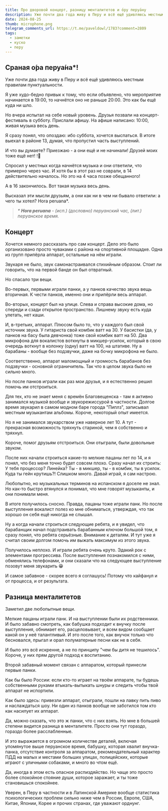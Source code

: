 ```yaml
---
title: Про дворовой концерт, разницу менталитетов и о́ру перуа́ну
description: Уже почти два года живу в Перу и всё ещё удивляюсь местным правилам пунктуальности и особенностям менталитета
date: 2024-08-25
thumb: microphone.png
telegram_comments_url: https://t.me/paveldowl/1783?comment=2809
tags:
  - заметки
  - куско
  - перу
---
```


## Сраная о́ра перуа́на*!

Уже почти два года живу в Перу и всё ещё удивляюсь местным правилам пунктуальности.

Я уже худо-бедно привык к тому, что если объявлено, что мероприятие начинается в 19:00, то начнётся оно не раньше 20:00. Это как бы ещё куда ни шло.

Но вчера испытал на себе новый уровень. Друзья позвали на концерт-фестиваль в субботу. Прислали афишу. На афише написано: 10:00, живая музыка весь день.

Я сразу понял, что опоздаю: ибо суббота, хочется выспаться. В итоге выехал в районе 13, думая, что пропустил часть выступлений.

И что вы думаете? Приезжаю - а они ещё и не начинали! Друзей моих тоже ещё нет! !🤪

Спросил у местных когда начнётся музыка и они ответили, что примерно через час. И хотя бы в этот раз не соврали, в 14 действительно началось. Но это на 4 часа позже обещанного!

А в 16 закончилось. Вот такая музыка весь день.

Высказал эти мысли друзьям, а они как ни в чем ни бывало ответили: а чего ты хотел? Hora peruana*.

> _* **Hora peruana** - (исп.) (дословно) перуанский час, (лит.) перуанское время._

## Концерт

Хочется немного рассказать про сам концерт. Дело это было организовано просто чуваками с района на спортивной площадке. Одна из групп припёрла аппарат, остальные на нём играли.

Звукаря не было, звук самонастраивался стихийным образом. Стоит ли говорить, что на первой банде он был отвратный.

Но спасало три вещи.

Во-первых, первыми играли панки, а у панков качество звука вещь вторичная. К чести панков, именно они и припёрли весь аппарат.

Во-вторых, концерт был на улице. Слева и справа высокие дома, но спереди и сзади открытое пространство. Лишнему звуку есть куда улетать, нет каши.

И, в-третьих, аппарат. Плюсом было то, что у каждого был свой источник звука. У гитариста свой комбик ватт на 30. У басистки (да, у панков на басу была девчонка) тоже свой комбик ватт на 50. Два микрофона для вокалистов воткнуты в микшер-усилок, который в свою очередь воткнут в колонку (одну) ватт на 100, на штативе. Ну а барабаны - вообще без подзвучки, даже на бочку микрофона не было.

Соответственно, аппарат маломощный и громкость барабанов без подзвучки - основной ограничитель. Так что в целом звука было не сильно много.

Но после панков играли как раз мои друзья, и я естественно решил помочь им отстроиться.

Для тех, кто не знает меня с времён Благовещенска - там я активно занимался музыкой вообще и звукорежиссурой в частности. Долгое время звукарил в самом модном баре города "Пиплз", записывал местным музыкантам альбомы. Короче, некоторый опыт имеется.

Но я не занимался звукарством уже наверное лет 10. А тут - прекрасная возможность тряхнуть стариной, чем я собственно и тряхнул.

Короче, помог друзьям отстроиться. Они отыграли, были довольные звуком.

После них начали строиться какие-то мелкие пацаны лет по 14, и я понял, что без меня точно будет совсем плохо. Сразу начал их строить: У тебя процессор? Линейка? Ты - в микшер, ты - в комбик, ты в усилок. Куда ты гейн крутишь?! Слишком много. Давай играй, я сам настрою.

Любопытно, но музыкальных терминов на испанском я доселе не знал. Но как-то быстро втянулся и понимал, что мне говорят музыканты, и они понимали меня.

В итоге получилось сносно. Правда, пацаны тоже играли панк. Но после выступления вокалист полез ко мне обниматься, утверждая, что так хорошо он себя ещё никогда не слышал.

Ну а когда начали строиться следующие ребята, и я увидел, что барабанщик начал подстраивать барабанным ключом большой том, я сразу понял, что ребята серьёзные. Внимание к деталям. И тут уже я считал своим долгом помочь им выжать максимум из этого звука.

Получилось неплохо. И играли ребята очень круто. Эдакий рок с элементами прогрессива. После выступления познакомился с ними, обменялись телефонами, и они сказали что на следующее выступление позовут меня звукарить 😁

И самое забавное - скорее всего я соглашусь! Потому что кайфанул и от процесса, и от результата.

## Разница менталитетов

Заметил две любопытные вещи.

Мелкие пацаны играли панк. И на выступлении были их родственники. И было забавно смотреть, как бабушка подходит к внучку после выступления, обнимает его, расцеловывает, и всем видом сообщает какой он у неё талантливый. И это после того, как внучок только что бесновался, прыгал и орал полуматерные песни как не в себя.

И было это всё искренне, а не по принципу "чем бы дитя не тешилось". Короче, у них прям другой подход к воспитанию.

Второй забавный момент связан с аппаратом, который принесли первые панки.

Как бы было России: если кто-то играет на твоём аппарате, ты будешь собственными руками втыкать-вытыкать шнуры и следить чтобы твой аппарат не испортили.

Как было здесь: привезли аппарат, отыграли, пошли на лавку пить пиво и наслаждаться шоу. Ни один из панков вообще не заботился том кто как насилует их аппарат.

Да, можно сказать, что это ж панки, что с них взять. Но мне в большей степени видится разница в менталитете. Просто они тут гораздо, гораздо более расслабленные.

И это выражается в огромном количестве деталей, включая упомянутое выше перуанское время, бабушку, которая хвалит внучка-панка, отсутствие контроля за аппаратом, рекомендательный характер ПДД на малых и местами больших улицах, полицейских, которые играют с уличными собаками, и много во чтом ещё.

Да, иногда в этом есть опасное распиздяйство. Но чаще это просто более спокойное стояние души, которое заражает, и ты тоже становишься спокойнее.

Уверен, в Перу в частности и в Латинской Америке вообще статистика психологических проблем сильно ниже чем в России, Европе, США, Китае, Японии, Корее и прочих странах, где уважают орднунг.